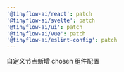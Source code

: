 ```yaml
---
'@tinyflow-ai/react': patch
'@tinyflow-ai/svelte': patch
'@tinyflow-ai/ui': patch
'@tinyflow-ai/vue': patch
'@tinyflow-ai/eslint-config': patch
---
```


自定义节点新增 chosen 组件配置

